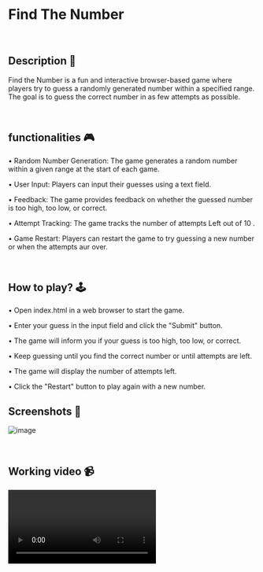 # **Find The Number**


<br>

## **Description 📃**
Find the Number is a fun and interactive browser-based game where players try to guess a randomly generated number within a specified range. The goal is to guess the correct number in as few attempts as possible. 

<br>

## **functionalities 🎮**

• Random Number Generation: The game generates a random number within a given range at the start of each game.

• User Input: Players can input their guesses using a text field.

• Feedback: The game provides feedback on whether the guessed number is too high, too low, or correct.

• Attempt Tracking: The game tracks the number of attempts Left out of 10 .

• Game Restart: Players can restart the game to try guessing a new number or when the  attempts aur over.

<br>

## **How to play? 🕹️**

• Open index.html in a web browser to start the game.

• Enter your guess in the input field and click the "Submit" button.

• The game will inform you if your guess is too high, too low, or correct.

• Keep guessing until you find the correct number or until attempts are left.

• The game will display the number of attempts left.

• Click the "Restart" button to play again with a new number.
<br>

## **Screenshots 📸**
![image](https://github.com/AshishPandey04/GameZone/blob/newBranch/assets/images/Find_the_Number.png) 


<br>

 ## **Working video 📹**
 ![vedio](https://github.com/AshishPandey04/GameZone/blob/newBranch/assets/animations/Find_The_Number.mp4)